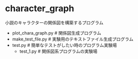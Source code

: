 # character_graph
小説のキャラクターの関係図を構築するプログラム
- plot_chara_graph.py                 # 関係図生成プログラム
- make_test_file.py                   # 実験用のテキストファイル生成プログラム
- test.py                             # 簡単なテストがしたい時のプログラム実験場
  - test_1.py                         # 関係図系プログラムの実験場
